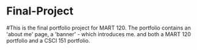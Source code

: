 # Final-Project
#This is the final portfolio project for MART 120. The portfolio contains an 'about me' page, a 'banner' - which introduces me. and both a MART 120 portfolio and a CSCI 151 portfolio. 
